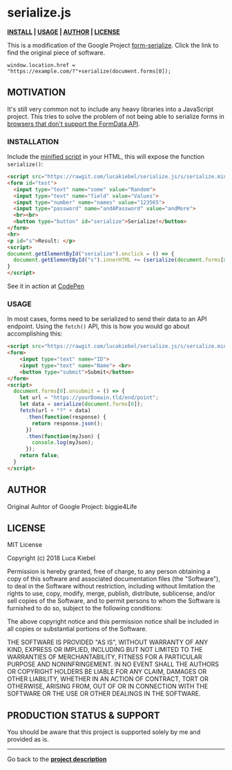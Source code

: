 # serialize.js
[d]: #project
**[INSTALL][i] | [USAGE][u] | [AUTHOR][auth] | [LICENSE][cpl]**

This is a modification of the Google Project [form-serialize](https://code.google.com/archive/p/form-serialize/). Click the link to find the original piece of software. 

```
window.location.href = "https://example.com/?"+serialize(document.forms[0]);
```

## MOTIVATION
It's still very common not to include any heavy libraries into a JavaScript project. This tries to solve the problem of not being able to serialize forms in [browsers that don't support the FormData API](https://developer.mozilla.org/en-US/docs/Web/API/FormData#Browser_compatibility). 

### INSTALLATION
[i]: #installation 'Installation guide' 

Include the [minified script](https://rawgit.com/lucakiebel/serialize.js/s/serialize.min.js) in your HTML, this will expose the function `serialize()`:
```html
<script src="https://rawgit.com/lucakiebel/serialize.js/s/serialize.min.js"></script>
<form id="test">
  <input type="text" name="some" value="Random">
  <input type="text" name="field" value="Values"> 
  <input type="number" name="names" value="123565">
  <input type="password" name="andAPassword" value="andMore">
  <br><br>
  <button type="button" id="serialize">Serialize!</button>
</form>
<hr>
<p id="s">Result: </p>
<script>
document.getElementById("serialize").onclick = () => {
  document.getElementById("s").innerHTML += (serialize(document.forms[0])); 
}
</script>
```
See it in action at [CodePen](https://codepen.io/klequex/pen/VxzxwN?editors=1010#0)


### USAGE
[u]: #usage 'Product usage'

In most cases, forms need to be serialized to send their data to an API endpoint. Using the `fetch()` API, this is how you would go about accomplishing this:
```html
<script src="https://rawgit.com/lucakiebel/serialize.js/s/serialize.min.js"></script>
<form>
	<input type="text" name="ID">
	<input type="text" name="Name"> <br>
	<button type="submit">Submit</button>
</form>
<script> 
  document.forms[0].onsubmit = () => { 
    let url = "https://yourDomain.tld/end/point";
    let data = serialize(document.forms[0]); 
    fetch(url + "?" + data)
      .then(function(response) {
        return response.json();
      })
      .then(function(myJson) {
        console.log(myJson);
      });
    return false; 
  } 
</script>
```

## AUTHOR
[auth]: #author 'Credits & author\'s contacts info '
Original Auhtor of Google Project: biggie4Life

## LICENSE
[cpl]:#contribution--license 'Contribution guide & license info'

MIT License

Copyright (c) 2018 Luca Kiebel

Permission is hereby granted, free of charge, to any person obtaining a copy
of this software and associated documentation files (the "Software"), to deal
in the Software without restriction, including without limitation the rights
to use, copy, modify, merge, publish, distribute, sublicense, and/or sell
copies of the Software, and to permit persons to whom the Software is
furnished to do so, subject to the following conditions:

The above copyright notice and this permission notice shall be included in all
copies or substantial portions of the Software.

THE SOFTWARE IS PROVIDED "AS IS", WITHOUT WARRANTY OF ANY KIND, EXPRESS OR
IMPLIED, INCLUDING BUT NOT LIMITED TO THE WARRANTIES OF MERCHANTABILITY,
FITNESS FOR A PARTICULAR PURPOSE AND NONINFRINGEMENT. IN NO EVENT SHALL THE
AUTHORS OR COPYRIGHT HOLDERS BE LIABLE FOR ANY CLAIM, DAMAGES OR OTHER
LIABILITY, WHETHER IN AN ACTION OF CONTRACT, TORT OR OTHERWISE, ARISING FROM,
OUT OF OR IN CONNECTION WITH THE SOFTWARE OR THE USE OR OTHER DEALINGS IN THE
SOFTWARE.

## PRODUCTION STATUS & SUPPORT
[ps]: #production-status--support 'Production use disclaimer & support info'

You should be aware that this project is supported solely by me and provided as is.

<hr>

Go back to the **[project description][d]**
